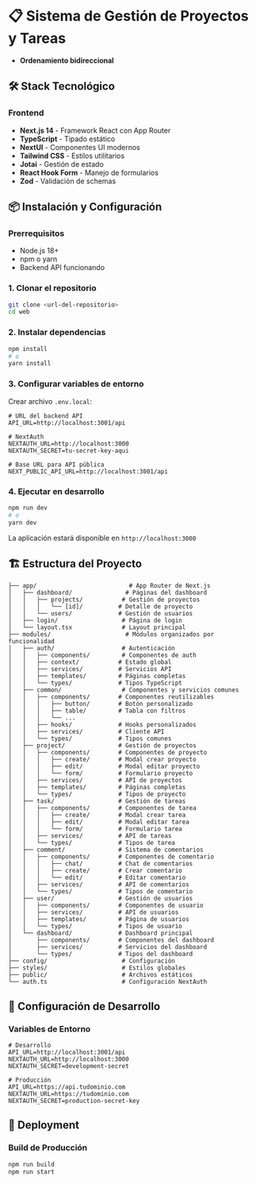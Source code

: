 # 📋 Sistema de Gestión de Proyectos y Tareas

- **Ordenamiento bidireccional**

## 🛠️ Stack Tecnológico

### Frontend
- **Next.js 14** - Framework React con App Router
- **TypeScript** - Tipado estático
- **NextUI** - Componentes UI modernos
- **Tailwind CSS** - Estilos utilitarios
- **Jotai** - Gestión de estado
- **React Hook Form** - Manejo de formularios
- **Zod** - Validación de schemas

## 📦 Instalación y Configuración

### Prerrequisitos
- Node.js 18+ 
- npm o yarn
- Backend API funcionando

### 1. Clonar el repositorio
```bash
git clone <url-del-repositorio>
cd web
```

### 2. Instalar dependencias
```bash
npm install
# o
yarn install
```

### 3. Configurar variables de entorno
Crear archivo `.env.local`:

```env
# URL del backend API
API_URL=http://localhost:3001/api

# NextAuth
NEXTAUTH_URL=http://localhost:3000
NEXTAUTH_SECRET=tu-secret-key-aqui

# Base URL para API pública
NEXT_PUBLIC_API_URL=http://localhost:3001/api
```

### 4. Ejecutar en desarrollo
```bash
npm run dev
# o
yarn dev
```

La aplicación estará disponible en `http://localhost:3000`

## 🏗️ Estructura del Proyecto

```
├── app/                          # App Router de Next.js
│   ├── dashboard/               # Páginas del dashboard
│   │   ├── projects/           # Gestión de proyectos
│   │   │   └── [id]/          # Detalle de proyecto
│   │   └── users/             # Gestión de usuarios
│   ├── login/                  # Página de login
│   └── layout.tsx              # Layout principal
├── modules/                     # Módulos organizados por funcionalidad
│   ├── auth/                   # Autenticación
│   │   ├── components/         # Componentes de auth
│   │   ├── context/           # Estado global
│   │   ├── services/          # Servicios API
│   │   ├── templates/         # Páginas completas
│   │   └── types/             # Tipos TypeScript
│   ├── common/                 # Componentes y servicios comunes
│   │   ├── components/        # Componentes reutilizables
│   │   │   ├── button/        # Botón personalizado
│   │   │   ├── table/         # Tabla con filtros
│   │   │   └── ...
│   │   ├── hooks/             # Hooks personalizados
│   │   ├── services/          # Cliente API
│   │   └── types/             # Tipos comunes
│   ├── project/               # Gestión de proyectos
│   │   ├── components/        # Componentes de proyecto
│   │   │   ├── create/        # Modal crear proyecto
│   │   │   ├── edit/          # Modal editar proyecto
│   │   │   └── form/          # Formulario proyecto
│   │   ├── services/          # API de proyectos
│   │   ├── templates/         # Páginas completas
│   │   └── types/             # Tipos de proyecto
│   ├── task/                  # Gestión de tareas
│   │   ├── components/        # Componentes de tarea
│   │   │   ├── create/        # Modal crear tarea
│   │   │   ├── edit/          # Modal editar tarea
│   │   │   └── form/          # Formulario tarea
│   │   ├── services/          # API de tareas
│   │   └── types/             # Tipos de tarea
│   ├── comment/               # Sistema de comentarios
│   │   ├── components/        # Componentes de comentario
│   │   │   ├── chat/          # Chat de comentarios
│   │   │   ├── create/        # Crear comentario
│   │   │   └── edit/          # Editar comentario
│   │   ├── services/          # API de comentarios
│   │   └── types/             # Tipos de comentario
│   ├── user/                  # Gestión de usuarios
│   │   ├── components/        # Componentes de usuario
│   │   ├── services/          # API de usuarios
│   │   ├── templates/         # Página de usuarios
│   │   └── types/             # Tipos de usuario
│   └── dashboard/             # Dashboard principal
│       ├── components/        # Componentes del dashboard
│       ├── services/          # Servicios del dashboard
│       └── types/             # Tipos del dashboard
├── config/                     # Configuración
├── styles/                     # Estilos globales
├── public/                     # Archivos estáticos
└── auth.ts                     # Configuración NextAuth
```

## 🔧 Configuración de Desarrollo

### Variables de Entorno
```env
# Desarrollo
API_URL=http://localhost:3001/api
NEXTAUTH_URL=http://localhost:3000
NEXTAUTH_SECRET=development-secret

# Producción
API_URL=https://api.tudominio.com
NEXTAUTH_URL=https://tudominio.com
NEXTAUTH_SECRET=production-secret-key
```

## 🚀 Deployment

### Build de Producción
```bash
npm run build
npm run start
```
